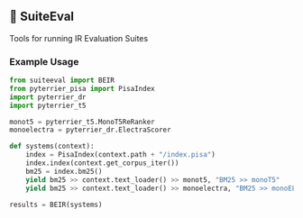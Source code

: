 ## 🍬 SuiteEval

Tools for running IR Evaluation Suites

### Example Usage

```python
from suiteeval import BEIR
from pyterrier_pisa import PisaIndex
import pyterrier_dr
import pyterrier_t5

monot5 = pyterrier_t5.MonoT5ReRanker
monoelectra = pyterrier_dr.ElectraScorer

def systems(context):
    index = PisaIndex(context.path + "/index.pisa")
    index.index(context.get_corpus_iter())
    bm25 = index.bm25()
    yield bm25 >> context.text_loader() >> monot5, "BM25 >> monoT5"
    yield bm25 >> context.text_loader() >> monoelectra, "BM25 >> monoELECTRA"

results = BEIR(systems)
```
